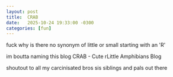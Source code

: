 ```yaml
---
layout: post
title:  CRAB
date:   2025-10-24 19:33:00 -0300
categories: [fun]
---
```

fuck why is there no synonym of little or small starting with an 'R'

im boutta naming this blog CRAB - Cute rLittle Amphibians Blog

shoutout to all my carcinisated bros sis siblings and pals out there